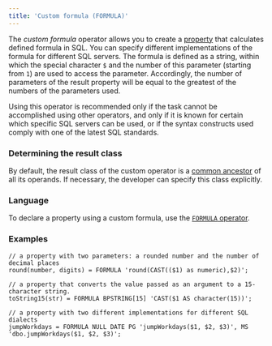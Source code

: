 ```yaml
---
title: 'Custom formula (FORMULA)'
---
```


The *custom formula* operator allows you to create a [property](Properties.md) that calculates defined formula in SQL. You can specify different implementations of the formula for different SQL servers. The formula is defined as a string, within which the special character `$` and the number of this parameter (starting from `1`) are used to access the parameter. Accordingly, the number of parameters of the result property will be equal to the greatest of the numbers of the parameters used. 

Using this operator is recommended only if the task cannot be accomplished using other operators, and only if it is known for certain which specific SQL servers can be used, or if the syntax constructs used comply with one of the latest SQL standards.

### Determining the result class

By default, the result class of the custom operator is a [common ancestor](Built-in_classes.md#commonparentclass) of all its operands. If necessary, the developer can specify this class explicitly.

### Language

To declare a property using a custom formula, use the [`FORMULA` operator](FORMULA_operator.md).

### Examples

```lsf
// a property with two parameters: a rounded number and the number of decimal places
round(number, digits) = FORMULA 'round(CAST(($1) as numeric),$2)';
  
// a property that converts the value passed as an argument to a 15-character string.
toString15(str) = FORMULA BPSTRING[15] 'CAST($1 AS character(15))';
   
// a property with two different implementations for different SQL dialects
jumpWorkdays = FORMULA NULL DATE PG 'jumpWorkdays($1, $2, $3)', MS 'dbo.jumpWorkdays($1, $2, $3)'; 
```
